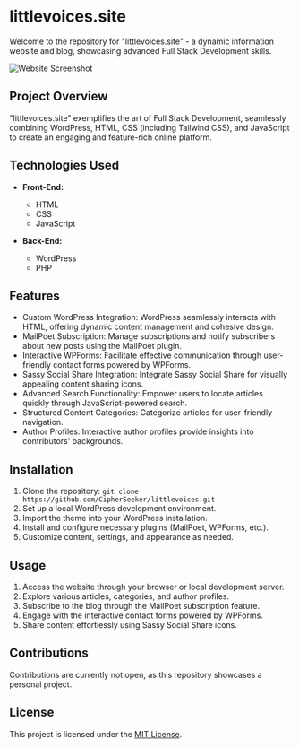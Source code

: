 # littlevoices.site

Welcome to the repository for "littlevoices.site" - a dynamic information website and blog, showcasing advanced Full Stack Development skills.

![Website Screenshot](https://github.com/CipherSeeker/Little-Voices/blob/main/Home.avif)

## Project Overview

"littlevoices.site" exemplifies the art of Full Stack Development, seamlessly combining WordPress, HTML, CSS (including Tailwind CSS), and JavaScript to create an engaging and feature-rich online platform.

## Technologies Used

- **Front-End:**
  - HTML
  - CSS
  - JavaScript

- **Back-End:**
  - WordPress
  - PHP

## Features

- Custom WordPress Integration: WordPress seamlessly interacts with HTML, offering dynamic content management and cohesive design.
- MailPoet Subscription: Manage subscriptions and notify subscribers about new posts using the MailPoet plugin.
- Interactive WPForms: Facilitate effective communication through user-friendly contact forms powered by WPForms.
- Sassy Social Share Integration: Integrate Sassy Social Share for visually appealing content sharing icons.
- Advanced Search Functionality: Empower users to locate articles quickly through JavaScript-powered search.
- Structured Content Categories: Categorize articles for user-friendly navigation.
- Author Profiles: Interactive author profiles provide insights into contributors' backgrounds.

## Installation

1. Clone the repository: `git clone https://github.com/CipherSeeker/littlevoices.git`
2. Set up a local WordPress development environment.
3. Import the theme into your WordPress installation.
4. Install and configure necessary plugins (MailPoet, WPForms, etc.).
5. Customize content, settings, and appearance as needed.

## Usage

1. Access the website through your browser or local development server.
2. Explore various articles, categories, and author profiles.
3. Subscribe to the blog through the MailPoet subscription feature.
4. Engage with the interactive contact forms powered by WPForms.
5. Share content effortlessly using Sassy Social Share icons.

## Contributions

Contributions are currently not open, as this repository showcases a personal project.

## License

This project is licensed under the [MIT License](LICENSE).
